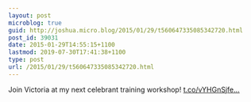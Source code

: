 ```yaml
---
layout: post
microblog: true
guid: http://joshua.micro.blog/2015/01/29/t560647335085342720.html
post_id: 39031
date: 2015-01-29T14:55:15+1100
lastmod: 2019-07-30T17:41:38+1100
type: post
url: /2015/01/29/t560647335085342720.html
---
```

Join Victoria at my next celebrant training workshop! [t.co/vYHGnSjfe...](http://t.co/vYHGnSjfeK)
